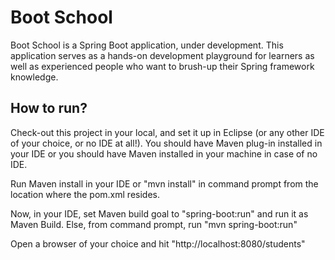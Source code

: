 Boot School
===========

Boot School is a Spring Boot application, under development. This application serves as a hands-on development playground for learners as well as experienced people who want to brush-up their Spring framework knowledge.

How to run?
-----------

Check-out this project in your local, and set it up in Eclipse (or any other IDE of your choice, or no IDE at all!). You should have Maven plug-in installed in your IDE or you should have Maven installed in your machine in case of no IDE.

Run Maven install in your IDE or "mvn install" in command prompt from the location where the pom.xml resides.

Now, in your IDE, set Maven build goal to "spring-boot:run" and run it as Maven Build. Else, from command prompt, run "mvn spring-boot:run"

Open a browser of your choice and hit "http://localhost:8080/students"